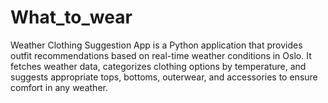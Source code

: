 # What_to_wear
Weather Clothing Suggestion App is a Python application that provides outfit recommendations based on real-time weather conditions in Oslo. It fetches weather data, categorizes clothing options by temperature, and suggests appropriate tops, bottoms, outerwear, and accessories to ensure comfort in any weather.
